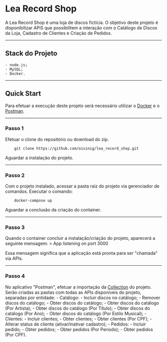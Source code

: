 # Lea Record Shop

A Lea Record Shop é uma loja de discos fictícia. O objetivo deste projeto é disponibilizar APiS que possibilitem a interação com o Catálogo de Discos da Loja, Cadastro de Clientes e Criação de Pedidos.

---

## Stack do Projeto

    - node.js;
    - MySQL;
    - Docker.

---

## Quick Start

Para efetuar a execução deste projeto será necessário utilizar o [Docker](https://www.docker.com/get-started/) e o [Postman](https://www.postman.com/downloads/).

---

### Passo 1

Efetuar o clone do repositório ou download do zip.

```
    git clone https://github.com/oivinig/lea_record_shop.git
```

Aguardar a instalação do projeto.

---

### Passo 2

Com o projeto instalado, acessar a pasta raiz do projeto via gerenciador de comandos.
Executar o comando:
```
    docker-compose up
```
Aguardar a conclusão da criação do container.

---

### Passo 3

Quando o container concluir a instalação/criação do projeto, aparecerá a seguinte mensagem:
    > App listening on port 3000

Essa mensagem significa que a aplicação está pronta para ser "chamada" via APIs.

---

### Passo 4

No aplicativo "Postman", efetuar a importação da [Collection](https://github.com/oivinig/lea_record_shop/blob/main/postman-collection/lea_records_api.postman_collection.json) do projeto.
Serão criadas as pastas com todas as APIs disponíveis do projeto, separadas por entidade:
    - Catálogo:
        - Incluir discos no catálogo;
        - Remover discos do catálogo;
        - Obter discos do catálogo;
        - Obter discos do catálogo (Por Artista);
        - Obter discos do catálogo (Por Título);
        - Obter discos do catálogo (Por Ano);
        - Obter discos do catálogo (Por Estilo Musical);
    - Clientes:
        - Incluir clientes;
        - Obter clientes;
        - Obter clientes (Por CPF);
        - Alterar status de cliente (ativar/inativar cadastro);
    - Pedidos:
        - Incluir pedido;
        - Obter pedidos;
        - Obter pedidos (Por Periodo);
        - Obter pedidos (Por CPF).
